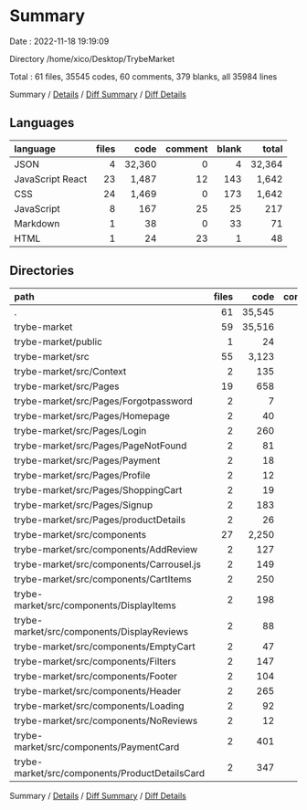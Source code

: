 # Summary

Date : 2022-11-18 19:19:09

Directory /home/xico/Desktop/TrybeMarket

Total : 61 files,  35545 codes, 60 comments, 379 blanks, all 35984 lines

Summary / [Details](details.md) / [Diff Summary](diff.md) / [Diff Details](diff-details.md)

## Languages
| language | files | code | comment | blank | total |
| :--- | ---: | ---: | ---: | ---: | ---: |
| JSON | 4 | 32,360 | 0 | 4 | 32,364 |
| JavaScript React | 23 | 1,487 | 12 | 143 | 1,642 |
| CSS | 24 | 1,469 | 0 | 173 | 1,642 |
| JavaScript | 8 | 167 | 25 | 25 | 217 |
| Markdown | 1 | 38 | 0 | 33 | 71 |
| HTML | 1 | 24 | 23 | 1 | 48 |

## Directories
| path | files | code | comment | blank | total |
| :--- | ---: | ---: | ---: | ---: | ---: |
| . | 61 | 35,545 | 60 | 379 | 35,984 |
| trybe-market | 59 | 35,516 | 60 | 377 | 35,953 |
| trybe-market/public | 1 | 24 | 23 | 1 | 48 |
| trybe-market/src | 55 | 3,123 | 37 | 341 | 3,501 |
| trybe-market/src/Context | 2 | 135 | 1 | 21 | 157 |
| trybe-market/src/Pages | 19 | 658 | 10 | 66 | 734 |
| trybe-market/src/Pages/Forgotpassword | 2 | 7 | 0 | 3 | 10 |
| trybe-market/src/Pages/Homepage | 2 | 40 | 0 | 5 | 45 |
| trybe-market/src/Pages/Login | 2 | 260 | 1 | 20 | 281 |
| trybe-market/src/Pages/PageNotFound | 2 | 81 | 0 | 7 | 88 |
| trybe-market/src/Pages/Payment | 2 | 18 | 0 | 3 | 21 |
| trybe-market/src/Pages/Profile | 2 | 12 | 0 | 3 | 15 |
| trybe-market/src/Pages/ShoppingCart | 2 | 19 | 0 | 3 | 22 |
| trybe-market/src/Pages/Signup | 2 | 183 | 9 | 15 | 207 |
| trybe-market/src/Pages/productDetails | 2 | 26 | 0 | 6 | 32 |
| trybe-market/src/components | 27 | 2,250 | 9 | 234 | 2,493 |
| trybe-market/src/components/AddReview | 2 | 127 | 0 | 16 | 143 |
| trybe-market/src/components/Carrousel.js | 2 | 149 | 2 | 18 | 169 |
| trybe-market/src/components/CartItems | 2 | 250 | 0 | 31 | 281 |
| trybe-market/src/components/DisplayItems | 2 | 198 | 0 | 20 | 218 |
| trybe-market/src/components/DisplayReviews | 2 | 88 | 0 | 14 | 102 |
| trybe-market/src/components/EmptyCart | 2 | 47 | 0 | 6 | 53 |
| trybe-market/src/components/Filters | 2 | 147 | 0 | 14 | 161 |
| trybe-market/src/components/Footer | 2 | 104 | 0 | 13 | 117 |
| trybe-market/src/components/Header | 2 | 265 | 0 | 27 | 292 |
| trybe-market/src/components/Loading | 2 | 92 | 0 | 6 | 98 |
| trybe-market/src/components/NoReviews | 2 | 12 | 0 | 4 | 16 |
| trybe-market/src/components/PaymentCard | 2 | 401 | 0 | 30 | 431 |
| trybe-market/src/components/ProductDetailsCard | 2 | 347 | 0 | 31 | 378 |

Summary / [Details](details.md) / [Diff Summary](diff.md) / [Diff Details](diff-details.md)